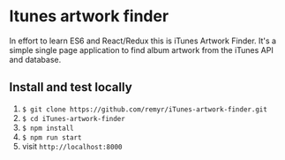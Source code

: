 # Itunes artwork finder

In effort to learn ES6 and React/Redux this is iTunes Artwork Finder.
It's a simple single page application to find album artwork from the iTunes API and database.

## Install and test locally

1. `$ git clone https://github.com/remyr/iTunes-artwork-finder.git`
2. `$ cd iTunes-artwork-finder`
3. `$ npm install`
4. `$ npm run start`
5. visit `http://localhost:8000`